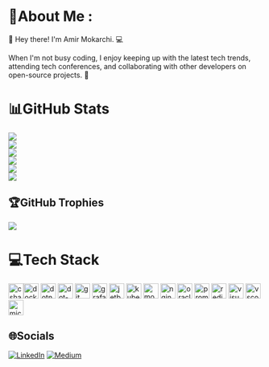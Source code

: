 # 💫About Me :
👋 Hey there! I'm Amir Mokarchi. 💻<br/>

When I'm not busy coding, I enjoy keeping up with the latest tech trends, attending tech conferences, and collaborating with other developers on open-source projects. 🚀

# 📊GitHub Stats 
![](https://github-readme-stats.vercel.app/api?username=mokarchi&hide_title=false&hide_rank=false&show_icons=true&include_all_commits=true&count_private=true&disable_animations=false&theme=dracula&locale=en&hide_border=false)<br/>
![](https://streak-stats.demolab.com?user=mokarchi&locale=en&mode=daily&theme=dracula&hide_border=false&border_radius=5)<br/>
![](https://github-readme-stats.vercel.app/api/top-langs?username=mokarchi&locale=en&hide_title=false&layout=compact&card_width=320&langs_count=5&theme=dracula&hide_border=false)<br/>
![](http://github-profile-summary-cards.vercel.app/api/cards/productive-time?username=mokarchi&theme=2077&card_width=320)<br/>
![](https://github-readme-activity-graph.vercel.app/graph?username=mokarchi&theme=redical&column=-1&row=1&margin-w=8&margin-h=8)<br/>
![](http://github-profile-summary-cards.vercel.app/api/cards/profile-details?username=mokarchi&theme=2077)<br/>

## 🏆GitHub Trophies
![](https://github-profile-trophy.vercel.app/?username=mokarchi&theme=dracula&no-frame=false&no-bg=false&margin-w=4)


# 💻Tech Stack
<img src="https://cdn.jsdelivr.net/gh/devicons/devicon/icons/csharp/csharp-original.svg" height="30" alt="csharp logo"  /><img src="https://cdn.jsdelivr.net/gh/devicons/devicon/icons/docker/docker-original.svg" height="30" alt="docker logo"  />
<img src="https://cdn.jsdelivr.net/gh/devicons/devicon/icons/dotnetcore/dotnetcore-original.svg" height="30" alt="dotnetcore logo"  />
<img src="https://cdn.jsdelivr.net/gh/devicons/devicon/icons/dot-net/dot-net-original.svg" height="30" alt="dot-net logo"  />
<img src="https://cdn.jsdelivr.net/gh/devicons/devicon/icons/git/git-original.svg" height="30" alt="git logo"  />
<img src="https://cdn.jsdelivr.net/gh/devicons/devicon/icons/grafana/grafana-original.svg" height="30" alt="grafana logo"  />
<img src="https://cdn.jsdelivr.net/gh/devicons/devicon/icons/jetbrains/jetbrains-original.svg" height="30" alt="jetbrains logo"  />
<img src="https://cdn.jsdelivr.net/gh/devicons/devicon/icons/kubernetes/kubernetes-plain.svg" height="30" alt="kubernetes logo"  />
<img src="https://cdn.jsdelivr.net/gh/devicons/devicon/icons/mongodb/mongodb-original.svg" height="30" alt="mongodb logo"  />
<img src="https://cdn.jsdelivr.net/gh/devicons/devicon/icons/nginx/nginx-original.svg" height="30" alt="nginx logo"  />
<img src="https://cdn.jsdelivr.net/gh/devicons/devicon/icons/oracle/oracle-original.svg" height="30" alt="oracle logo"  />
<img src="https://cdn.jsdelivr.net/gh/devicons/devicon/icons/prometheus/prometheus-original.svg" height="30" alt="prometheus logo"  />
<img src="https://cdn.jsdelivr.net/gh/devicons/devicon/icons/redis/redis-original.svg" height="30" alt="redis logo"  />
<img src="https://cdn.jsdelivr.net/gh/devicons/devicon/icons/visualstudio/visualstudio-plain.svg" height="30" alt="visualstudio logo"  />
<img src="https://cdn.jsdelivr.net/gh/devicons/devicon/icons/vscode/vscode-original.svg" height="30" alt="vscode logo"  />
<img src="https://cdn.jsdelivr.net/gh/devicons/devicon/icons/microsoftsqlserver/microsoftsqlserver-plain.svg" height="30" alt="microsoftsqlserver logo"  />

## 🌐Socials
[![LinkedIn](https://img.shields.io/static/v1?message=LinkedIn&logo=linkedin&label=&color=0077B5&logoColor=white&labelColor=&style=for-the-badge)](https://www.linkedin.com/in/amir-mokarchi/)
[![Medium](https://img.shields.io/static/v1?message=Medium&logo=medium&label=&color=12100E&logoColor=white&labelColor=&style=for-the-badge)](https://medium.com/@mokarchi/)
